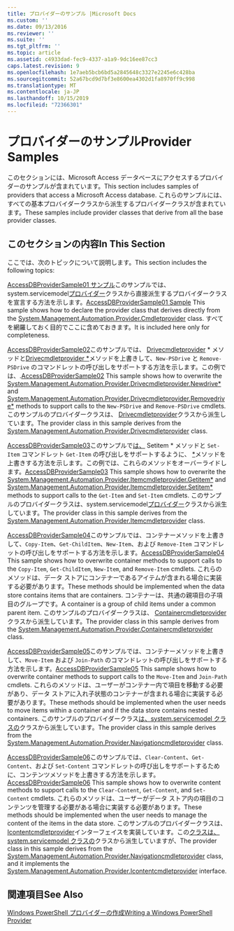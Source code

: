 ```yaml
---
title: プロバイダーのサンプル |Microsoft Docs
ms.custom: ''
ms.date: 09/13/2016
ms.reviewer: ''
ms.suite: ''
ms.tgt_pltfrm: ''
ms.topic: article
ms.assetid: c4933dad-fec9-4337-a1a9-9dc16ee87cc3
caps.latest.revision: 9
ms.openlocfilehash: 1e7aeb5bcb6bd5a2845648c3327e2245e6c428ba
ms.sourcegitcommit: 52a67bcd9d7bf3e8600ea4302d1fa8970ff9c998
ms.translationtype: MT
ms.contentlocale: ja-JP
ms.lasthandoff: 10/15/2019
ms.locfileid: "72366301"
---
```

# <a name="provider-samples"></a><span data-ttu-id="a201b-102">プロバイダーのサンプル</span><span class="sxs-lookup"><span data-stu-id="a201b-102">Provider Samples</span></span>

<span data-ttu-id="a201b-103">このセクションには、Microsoft Access データベースにアクセスするプロバイダーのサンプルが含まれています。</span><span class="sxs-lookup"><span data-stu-id="a201b-103">This section includes samples of providers that access a Microsoft Access database.</span></span> <span data-ttu-id="a201b-104">これらのサンプルには、すべての基本プロバイダークラスから派生するプロバイダークラスが含まれています。</span><span class="sxs-lookup"><span data-stu-id="a201b-104">These samples include provider classes that derive from all the base provider classes.</span></span>

## <a name="in-this-section"></a><span data-ttu-id="a201b-105">このセクションの内容</span><span class="sxs-lookup"><span data-stu-id="a201b-105">In This Section</span></span>

<span data-ttu-id="a201b-106">ここでは、次のトピックについて説明します。</span><span class="sxs-lookup"><span data-stu-id="a201b-106">This section includes the following topics:</span></span>

<span data-ttu-id="a201b-107">[AccessDBProviderSample01 サンプル](./accessdbprovidersample01.md)このサンプルでは、system.servicemodel[プロバイダー](/dotnet/api/System.Management.Automation.Provider.CmdletProvider)クラスから直接派生するプロバイダークラスを宣言する方法を示します。</span><span class="sxs-lookup"><span data-stu-id="a201b-107">[AccessDBProviderSample01 Sample](./accessdbprovidersample01.md) This sample shows how to declare the provider class that derives directly from the [System.Management.Automation.Provider.Cmdletprovider](/dotnet/api/System.Management.Automation.Provider.CmdletProvider) class.</span></span> <span data-ttu-id="a201b-108">すべてを網羅しておく目的でここに含めておきます。</span><span class="sxs-lookup"><span data-stu-id="a201b-108">It is included here only for completeness.</span></span>

<span data-ttu-id="a201b-109">[AccessDBProviderSample02](./accessdbprovidersample02.md)このサンプルでは、 [Drivecmdletprovider](/dotnet/api/System.Management.Automation.Provider.DriveCmdletProvider.NewDrive) \* メソッドと[Drivecmdletprovider \*](/dotnet/api/System.Management.Automation.Provider.DriveCmdletProvider.RemoveDrive)メソッドを上書きして、`New-PSDrive` と `Remove-PSDrive` のコマンドレットの呼び出しをサポートする方法を示します。この例では、.</span><span class="sxs-lookup"><span data-stu-id="a201b-109">[AccessDBProviderSample02](./accessdbprovidersample02.md) This sample shows how to overwrite the [System.Management.Automation.Provider.Drivecmdletprovider.Newdrive\*](/dotnet/api/System.Management.Automation.Provider.DriveCmdletProvider.NewDrive) and [System.Management.Automation.Provider.Drivecmdletprovider.Removedrive\*](/dotnet/api/System.Management.Automation.Provider.DriveCmdletProvider.RemoveDrive) methods to support calls to the `New-PSDrive` and `Remove-PSDrive` cmdlets.</span></span> <span data-ttu-id="a201b-110">このサンプルのプロバイダークラスは、 [Drivecmdletprovider](/dotnet/api/System.Management.Automation.Provider.DriveCmdletProvider)クラスから派生しています。</span><span class="sxs-lookup"><span data-stu-id="a201b-110">The provider class in this sample derives from the [System.Management.Automation.Provider.Drivecmdletprovider](/dotnet/api/System.Management.Automation.Provider.DriveCmdletProvider) class.</span></span>

<span data-ttu-id="a201b-111">[AccessDBProviderSample03](./accessdbprovidersample03.md)このサンプルで[は、](/dotnet/api/System.Management.Automation.Provider.ItemCmdletProvider.GetItem) Setitem \* メソッドと `Set-Item` コマンドレット `Get-Item` の呼び出しをサポートするように、 [\*](/dotnet/api/System.Management.Automation.Provider.ItemCmdletProvider.SetItem)メソッドを上書きする方法を示します。この例では、これらのメソッドをオーバーライドします。</span><span class="sxs-lookup"><span data-stu-id="a201b-111">[AccessDBProviderSample03](./accessdbprovidersample03.md) This sample shows how to overwrite the [System.Management.Automation.Provider.Itemcmdletprovider.Getitem\*](/dotnet/api/System.Management.Automation.Provider.ItemCmdletProvider.GetItem) and [System.Management.Automation.Provider.Itemcmdletprovider.Setitem\*](/dotnet/api/System.Management.Automation.Provider.ItemCmdletProvider.SetItem) methods to support calls to the `Get-Item` and `Set-Item` cmdlets.</span></span> <span data-ttu-id="a201b-112">このサンプルのプロバイダークラスは、system.servicemodel[プロバイダー](/dotnet/api/System.Management.Automation.Provider.ItemCmdletProvider)クラスから派生しています。</span><span class="sxs-lookup"><span data-stu-id="a201b-112">The provider class in this sample derives from the [System.Management.Automation.Provider.Itemcmdletprovider](/dotnet/api/System.Management.Automation.Provider.ItemCmdletProvider) class.</span></span>

<span data-ttu-id="a201b-113">[AccessDBProviderSample04](./accessdbprovidersample04.md)このサンプルでは、コンテナーメソッドを上書きして、`Copy-Item`、`Get-ChildItem`、`New-Item`、および `Remove-Item` コマンドレットの呼び出しをサポートする方法を示します。</span><span class="sxs-lookup"><span data-stu-id="a201b-113">[AccessDBProviderSample04](./accessdbprovidersample04.md) This sample shows how to overwrite container methods to support calls to the `Copy-Item`, `Get-ChildItem`, `New-Item`, and `Remove-Item` cmdlets.</span></span> <span data-ttu-id="a201b-114">これらのメソッドは、データ ストアにコンテナーであるアイテムが含まれる場合に実装する必要があります。</span><span class="sxs-lookup"><span data-stu-id="a201b-114">These methods should be implemented when the data store contains items that are containers.</span></span> <span data-ttu-id="a201b-115">コンテナーは、共通の親項目の子項目のグループです。</span><span class="sxs-lookup"><span data-stu-id="a201b-115">A container is a group of child items under a common parent item.</span></span> <span data-ttu-id="a201b-116">このサンプルのプロバイダークラスは、 [Containercmdletprovider](/dotnet/api/System.Management.Automation.Provider.ContainerCmdletProvider)クラスから派生しています。</span><span class="sxs-lookup"><span data-stu-id="a201b-116">The provider class in this sample derives from the [System.Management.Automation.Provider.Containercmdletprovider](/dotnet/api/System.Management.Automation.Provider.ContainerCmdletProvider) class.</span></span>

<span data-ttu-id="a201b-117">[AccessDBProviderSample05](./accessdbprovidersample05.md)このサンプルでは、コンテナーメソッドを上書きして、`Move-Item` および `Join-Path` のコマンドレットの呼び出しをサポートする方法を示します。</span><span class="sxs-lookup"><span data-stu-id="a201b-117">[AccessDBProviderSample05](./accessdbprovidersample05.md) This sample shows how to overwrite container methods to support calls to the `Move-Item` and `Join-Path` cmdlets.</span></span> <span data-ttu-id="a201b-118">これらのメソッドは、ユーザーがコンテナー内で項目を移動する必要があり、データ ストアに入れ子状態のコンテナーが含まれる場合に実装する必要があります。</span><span class="sxs-lookup"><span data-stu-id="a201b-118">These methods should be implemented when the user needs to move items within a container and if the data store contains nested containers.</span></span> <span data-ttu-id="a201b-119">このサンプルのプロバイダークラス[は、system.servicemodel クラスの](/dotnet/api/System.Management.Automation.Provider.NavigationCmdletProvider)クラスから派生しています。</span><span class="sxs-lookup"><span data-stu-id="a201b-119">The provider class in this sample derives from the [System.Management.Automation.Provider.Navigationcmdletprovider](/dotnet/api/System.Management.Automation.Provider.NavigationCmdletProvider) class.</span></span>

<span data-ttu-id="a201b-120">[AccessDBProviderSample06](./accessdbprovidersample06.md)このサンプルでは、`Clear-Content`、`Get-Content`、および `Set-Content` コマンドレットの呼び出しをサポートするために、コンテンツメソッドを上書きする方法を示します。</span><span class="sxs-lookup"><span data-stu-id="a201b-120">[AccessDBProviderSample06](./accessdbprovidersample06.md) This sample shows how to overwrite content methods to support calls to the `Clear-Content`, `Get-Content`, and `Set-Content` cmdlets.</span></span> <span data-ttu-id="a201b-121">これらのメソッドは、ユーザーがデータ ストア内の項目のコンテンツを管理する必要がある場合に実装する必要があります。</span><span class="sxs-lookup"><span data-stu-id="a201b-121">These methods should be implemented when the user needs to manage the content of the items in the data store.</span></span> <span data-ttu-id="a201b-122">このサンプルのプロバイダークラスは、 [Icontentcmdletprovider](/dotnet/api/System.Management.Automation.Provider.IContentCmdletProvider)インターフェイスを実装しています。この[クラスは、system.servicemodel クラスの](/dotnet/api/System.Management.Automation.Provider.NavigationCmdletProvider)クラスから派生していますが、</span><span class="sxs-lookup"><span data-stu-id="a201b-122">The provider class in this sample derives from the [System.Management.Automation.Provider.Navigationcmdletprovider](/dotnet/api/System.Management.Automation.Provider.NavigationCmdletProvider) class, and it implements the [System.Management.Automation.Provider.Icontentcmdletprovider](/dotnet/api/System.Management.Automation.Provider.IContentCmdletProvider) interface.</span></span>

## <a name="see-also"></a><span data-ttu-id="a201b-123">関連項目</span><span class="sxs-lookup"><span data-stu-id="a201b-123">See Also</span></span>

[<span data-ttu-id="a201b-124">Windows PowerShell プロバイダーの作成</span><span class="sxs-lookup"><span data-stu-id="a201b-124">Writing a Windows PowerShell Provider</span></span>](./writing-a-windows-powershell-provider.md)